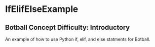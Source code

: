 # IfElifElseExample
## Botball Concept Difficulty: Introductory
An example of how to use Python if, elif, and else statments for Botball.
